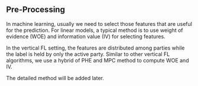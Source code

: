 ## Pre-Processing

In machine learning, usually we need to select those features that are useful for
the prediction. For linear models, a typical method is to use weight of evidence 
(WOE) and information value (IV) for selecting features. 

In the vertical FL setting, the features are distributed among parties while the
label is held by only the active party. Similar to other vertical FL algorithms,
we use a hybrid of PHE and MPC method to compute WOE and IV. 

The detailed method will be added later.
